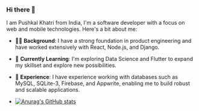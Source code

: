 ### Hi there 👋

I am Pushkal Khatri from India, I'm a software developer with a focus on web and mobile technologies. Here's a bit about me:

- 👨‍💻 **Background**: I have a strong foundation in product engineering and have worked extensively with React, Node.js, and Django.
- 🌱 **Currently Learning**: I'm exploring Data Science and Flutter to expand my skillset and explore new possibilities.
- 💼 **Experience**: I have experience working with databases such as MySQL, SQLite-3, Firebase, and Appwrite, enabling me to build robust and scalable applications.

- [![Anurag's GitHub stats](https://github-readme-stats.vercel.app/api?username=pkgalaxy19)](https://github.com/anuraghazra/github-readme-stats)
